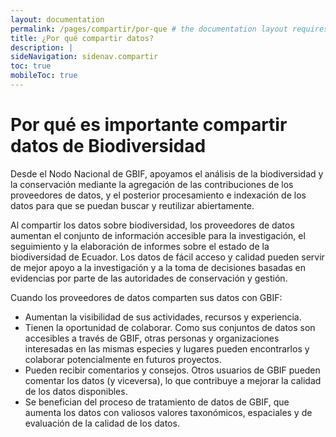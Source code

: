 ```yaml
---
layout: documentation
permalink: /pages/compartir/por-que # the documentation layout requires you to fill the permalink for it to be highlighted in the side navigation
title: ¿Por qué compartir datos?
description: |
sideNavigation: sidenav.compartir
toc: true
mobileToc: true
---
```

# Por qué es importante compartir datos de Biodiversidad

Desde el Nodo Nacional de GBIF, apoyamos el análisis de la biodiversidad y la conservación mediante la agregación de las contribuciones de los proveedores de datos, y el posterior procesamiento e indexación de los datos para que se puedan buscar y reutilizar abiertamente.


Al compartir los datos sobre biodiversidad, los proveedores de datos aumentan el conjunto de información accesible para la investigación, el seguimiento y la elaboración de informes sobre el estado de la biodiversidad de Ecuador. Los datos de fácil acceso y calidad pueden servir de mejor apoyo a la investigación y a la toma de decisiones basadas en evidencias por parte de las autoridades de conservación y gestión.

Cuando los proveedores de datos comparten sus datos con GBIF:

- Aumentan la visibilidad de sus actividades, recursos y experiencia.
- Tienen la oportunidad de colaborar. Como sus conjuntos de datos son accesibles a través de GBIF, otras personas y organizaciones interesadas en las mismas especies y lugares pueden encontrarlos y colaborar potencialmente en futuros proyectos.
- Pueden recibir comentarios y consejos. Otros usuarios de GBIF pueden comentar los datos (y viceversa), lo que contribuye a mejorar la calidad de los datos disponibles.
- Se benefician del proceso de tratamiento de datos de GBIF, que aumenta los datos con valiosos valores taxonómicos, espaciales y de evaluación de la calidad de los datos.
